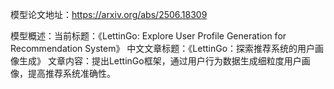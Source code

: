 模型论文地址：https://arxiv.org/abs/2506.18309

模型概述：当前标题：《LettinGo: Explore User Profile Generation for Recommendation System》
中文文章标题：《LettinGo：探索推荐系统的用户画像生成》
文章内容：提出LettinGo框架，通过用户行为数据生成细粒度用户画像，提高推荐系统准确性。
